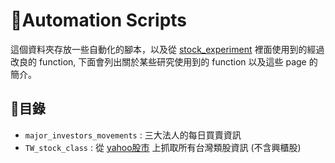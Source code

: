 # 🤖Automation Scripts

這個資料夾存放一些自動化的腳本，以及從 [stock_experiment](https://github.com/nuts-has-been-taken/tw-stock/tree/main/stock_experiment) 裡面使用到的經過改良的 function, 下面會列出關於某些研究使用到的 function 以及這些 page 的簡介。

## 📜目錄

- `major_investors_movements` : 三大法人的每日買賣資訊
- `TW_stock_class` : 從 [yahoo股市](https://tw.stock.yahoo.com/class/) 上抓取所有台灣類股資訊 (不含興櫃股)
